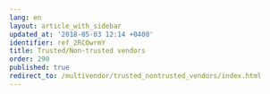 ```yaml
---
lang: en
layout: article_with_sidebar
updated_at: '2018-05-03 12:14 +0400'
identifier: ref_2RCOwrmY
title: Trusted/Non-trusted vendors
order: 290
published: true
redirect_to: /multivendor/trusted_nontrusted_vendors/index.html
---
```


